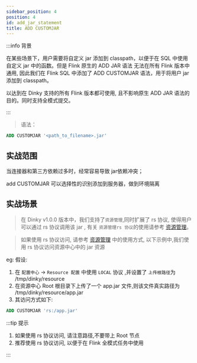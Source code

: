 ```yaml
---
sidebar_position: 4
position: 4
id: add_jar_statement
title: ADD CUSTOMJAR
---
```


:::info 背景

在某些场景下，用户需要将自定义 jar 添加到 classpath，以便于在 SQL 中使用自定义 jar 中的函数。但是 Flink 原生的 ADD JAR 语法 无法在所有 Flink 版本中通用, 因此我们在 Flink SQL 中添加了 ADD CUSTOMJAR 语法，用于将用户 jar 添加到 classpath。

以达到在 Dinky 支持的所有 Flink 版本都可使用, 且不影响原生 ADD JAR 语法的目的。同时支持全模式提交。


:::

> 语法：
```sql
ADD CUSTOMJAR '<path_to_filename>.jar'
```


## 实战范围
当连接器和第三方依赖过多时，经常容易导致 jar依赖冲突；

add CUSTOMJAR 可以选择性的识别添加到服务器，做到环境隔离


## 实战场景

> 在 Dinky v1.0.0 版本中，我们支持了`资源管理`,同时扩展了 rs 协议, 使得用户可以通过 rs 协议调用该 jar , 有关 `资源管理rs 协议`的使用请参考 [资源管理](../../user_guide/register_center/resource)。

> 如果使用 rs 协议访问, 请参考 [资源管理](../../user_guide/register_center/resource) 中的使用方式, 以下示例中,我们使用 rs 协议访问资源中心中的 jar 资源

eg: 假设:

1. 在 `配置中心` -> `Resource 配置` 中使用 `LOCAL` 协议 ,并设置了 `上传根路径`为 /tmp/dinky/resource
2. 在资源中心 Root 根目录下上传了一个 app.jar 文件,则该文件真实路径为 /tmp/dinky/resource/app.jar
3. 其访问方式如下:

```sql
ADD CUSTOMJAR 'rs:/app.jar'
```

:::tip 提示

1. 如果使用 rs 协议访问, 请注意路径,不要带上 Root 节点
2. 推荐使用 rs 协议访问, 以便于在 Flink 全模式任务中使用

:::
